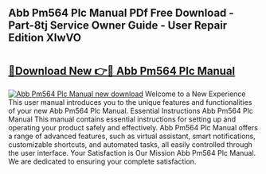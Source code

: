 ## Abb Pm564 Plc Manual PDf Free Download - Part-8tj Service Owner Guide - User Repair Edition XIwVO

# <h2><a href="http://bc22990.oget.top/?id=Abb+Pm564+Plc+Manual">🔗Download New 👉🔴 Abb Pm564 Plc Manual</a></h2>

[![Abb Pm564 Plc Manual new download](https://i.imgur.com/5g1atiW.png)](http://bc22990.oget.top/?id=Abb+Pm564+Plc+Manual)
Welcome to a New Experience This user manual introduces you to the unique features and functionalities of your new Abb Pm564 Plc Manual. Essential Instructions Abb Pm564 Plc Manual This manual contains essential instructions for setting up and operating your product safely and effectively. Abb Pm564 Plc Manual offers a range of advanced features, such as virtual assistant, smart notifications, customizable shortcuts, and automated tasks, all easily controlled through the user interface. Your Satisfaction is Our Mission Abb Pm564 Plc Manual. We are dedicated to ensuring your complete satisfaction.
